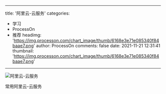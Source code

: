 
---
title: '阿里云-云服务'
categories: 
 - 学习
 - ProcessOn
 - 推荐
headimg: 'https://img.processon.com/chart_image/thumb/6168e3e71e085340f84baae7.png'
author: ProcessOn
comments: false
date: 2021-11-21 12:31:41
thumbnail: 'https://img.processon.com/chart_image/thumb/6168e3e71e085340f84baae7.png'
---

<div>   
<img class="thumb" alt="阿里云-云服务" src="https://img.processon.com/chart_image/thumb/6168e3e71e085340f84baae7.png" referrerpolicy="no-referrer">
<p>常用阿里云-云服务</p>  
</div>
            
